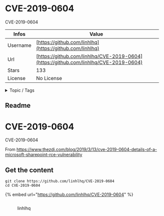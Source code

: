 # CVE-2019-0604

CVE-2019-0604

| Infos    | Value                                                              |
| -------- | -------------------------------------------------------------------|
| Username | [https://github.com/linhlhq](https://github.com/linhlhq) |
| Url      | [https://github.com/linhlhq/CVE-2019-0604](https://github.com/linhlhq/CVE-2019-0604)                                               |
| Stars    | 133                                                          |
| License  | No License                                                        |

<details>

<summary>Topic / Tags</summary>



</details>

## Readme

# CVE-2019-0604
CVE-2019-0604

From https://www.thezdi.com/blog/2019/3/13/cve-2019-0604-details-of-a-microsoft-sharepoint-rce-vulnerability


## Get the content

```
git clone https://github.com/linhlhq/CVE-2019-0604
cd CVE-2019-0604
```

{% embed url="https://github.com/linhlhq/CVE-2019-0604" %}

<figure><img src="https://avatars.githubusercontent.com/u/28854132?v=4" alt=""><figcaption><p>linhlhq</p></figcaption></figure>
